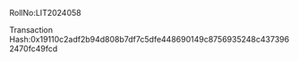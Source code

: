 RollNo:LIT2024058

Transaction Hash:0x19110c2adf2b94d808b7df7c5dfe448690149c8756935248c4373962470fc49fcd